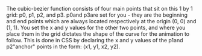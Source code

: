The cubic-bezier function consists of four main points that sit on this 1 by 1 grid: p0, p1, p2, and p3. p0and p3are set for you - they are the beginning and end points which are always located respectively at the origin (0, 0) and (1, 1). You set the x and y values for the other two points, and where you place them in the grid dictates the shape of the curve for the animation to follow. This is done in CSS by declaring the x and y values of the p1and p2"anchor" points in the form: (x1, y1, x2, y2).

